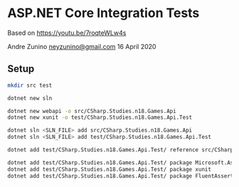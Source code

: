 # ASP.NET Core Integration Tests

Based on https://youtu.be/7roqteWLw4s

Andre Zunino <neyzunino@gmail.com>
16 April 2020

## Setup

```sh
mkdir src test

dotnet new sln

dotnet new webapi -o src/CSharp.Studies.n18.Games.Api
dotnet new xunit -o test/CSharp.Studies.n18.Games.Api.Test

dotnet sln <SLN_FILE> add src/CSharp.Studies.n18.Games.Api
dotnet sln <SLN_FILE> add test/CSharp.Studies.n18.Games.Api.Test

dotnet add test/CSharp.Studies.n18.Games.Api.Test/ reference src/CSharp.Studies.n18.Games.Api/

dotnet add test/CSharp.Studies.n18.Games.Api.Test/ package Microsoft.AspNetCore.Mvc.Testing
dotnet add test/CSharp.Studies.n18.Games.Api.Test/ package xunit
dotnet add test/CSharp.Studies.n18.Games.Api.Test/ package FluentAssertions

```

